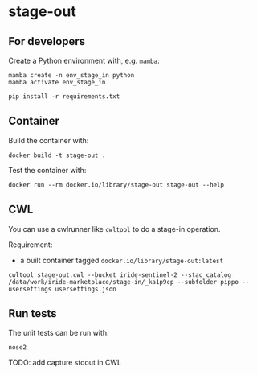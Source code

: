 # stage-out


## For developers

Create a Python environment with, e.g. `mamba`:

```
mamba create -n env_stage_in python
mamba activate env_stage_in
```

```
pip install -r requirements.txt
```

## Container

Build the container with:

```
docker build -t stage-out .
```

Test the container with:

```
docker run --rm docker.io/library/stage-out stage-out --help
```

## CWL 

You can use a cwlrunner like `cwltool` to do a stage-in operation.

Requirement:

* a built container tagged `docker.io/library/stage-out:latest` 

```
cwltool stage-out.cwl --bucket iride-sentinel-2 --stac_catalog /data/work/iride-marketplace/stage-in/_ka1p9cp --subfolder pippo --usersettings usersettings.json
```

## Run tests

The unit tests can be run with:

`nose2`

TODO: add capture stdout in CWL